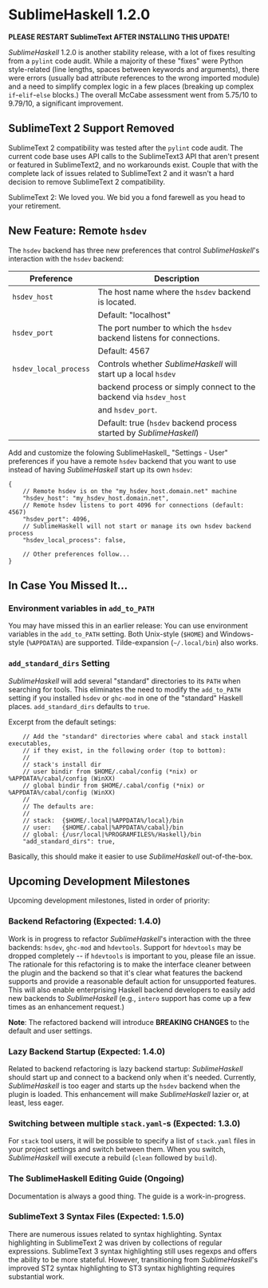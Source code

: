 SublimeHaskell 1.2.0
====================

__PLEASE RESTART SublimeText AFTER INSTALLING THIS UPDATE!__

_SublimeHaskell_ 1.2.0 is another stability release, with a lot of fixes resulting from a `pylint` code audit. While a majority of these "fixes" were Python style-related (line lengths, spaces between keywords and arguments), there were errors (usually bad attribute references to the wrong imported module) and a need to simplify complex logic in a few places (breaking up complex `if`-`elif`-`else` blocks.) The overall McCabe assessment went from 5.75/10 to 9.79/10, a significant improvement.

## SublimeText 2 Support Removed

SublimeText 2 compatibility was tested after the `pylint` code audit. The current code base uses API calls to the SublimeText3 API that aren't present or featured in SublimeText2, and no workarounds exist. Couple that with the complete lack of issues related to SublimeText 2 and it wasn't a hard decision to remove SublimeText 2 compatibility.

SublimeText 2: We loved you. We bid you a fond farewell as you head to your retirement.

## New Feature: Remote `hsdev`

The `hsdev` backend has three new preferences that control _SublimeHaskell_'s interaction with the `hsdev` backend:

| Preference            | Description                                                           |
| --------------------- |-----------------------------------------------------------------------|
| `hsdev_host`          | The host name where the `hsdev` backend is located.                   |
|                       | Default: "localhost"                                                  |
| `hsdev_port`          | The port number to which the `hsdev` backend listens for connections. |
|                       | Default: 4567                                                         |
| `hsdev_local_process` | Controls whether _SublimeHaskell_ will start up a local `hsdev`       |
|                       | backend process or simply connect to the backend via `hsdev_host`     |
|                       | and `hsdev_port`.                                                     |
|                       | Default: true (`hsdev` backend process started by _SublimeHaskell_)   |

Add and customize the folowing SublimeHaskell_ "Settings - User" preferences if you have a remote `hsdev` backend that you want to use instead of having _SublimeHaskell_ start up its own `hsdev`:

```
{
    // Remote hsdev is on the "my_hsdev_host.domain.net" machine
    "hsdev_host": "my_hsdev_host.domain.net",
    // Remote hsdev listens to port 4096 for connections (default: 4567)
    "hsdev_port": 4096,
    // SublimeHaskell will not start or manage its own hsdev backend process
    "hsdev_local_process": false,

    // Other preferences follow...
}
```

## In Case You Missed It...

### Environment variables in `add_to_PATH`

You may have missed this in an earlier release: You can use environment variables in the `add_to_PATH` setting. Both Unix-style (`$HOME`) and Windows-style (`%APPDATA%`) are supported. Tilde-expansion (`~/.local/bin`) also works.

### `add_standard_dirs` Setting

_SublimeHaskell_ will add several "standard" directories to its `PATH` when searching for tools. This eliminates the need to modify the `add_to_PATH` setting if you installed `hsdev` or `ghc-mod` in one of the "standard" Haskell places. `add_standard_dirs` defaults to `true`.

Excerpt from the default setings:

```
    // Add the "standard" directories where cabal and stack install executables,
    // if they exist, in the following order (top to bottom):
    //
    // stack's install dir
    // user bindir from $HOME/.cabal/config (*nix) or  %APPDATA%/cabal/config (WinXX)
    // global bindir from $HOME/.cabal/config (*nix) or %APPDATA%/cabal/config (WinXX)
    //
    // The defaults are:
    //
    // stack:  {$HOME/.local|%APPDATA%/local}/bin
    // user:   {$HOME/.cabal|%APPDATA%/cabal}/bin
    // global: {/usr/local|%PROGRAMFILES%/Haskell}/bin
    "add_standard_dirs": true,
```

Basically, this should make it easier to use _SublimeHaskell_ out-of-the-box.

## Upcoming Development Milestones

Upcoming development milestones, listed in order of priority:

### Backend Refactoring (Expected: 1.4.0)

Work is in progress to refactor _SublimeHaskell_'s interaction with the three backends: `hsdev`, `ghc-mod` and `hdevtools`.  Support for `hdevtools` may be dropped completely -- if `hdevtools` is important to you, please file an issue. The rationale for this refactoring is to make the interface cleaner between the plugin and the backend so that it's clear what features the backend supports and provide a reasonable default action for unsupported features. This will also enable enterprising Haskell backend developers to easily add new backends to _SublimeHaskell_ (e.g., `intero` support has come up a few times as an enhancement request.)

__Note__: The refactored backend will introduce __BREAKING CHANGES__ to the default and user settings.

### Lazy Backend Startup (Expected: 1.4.0)

Related to backend refactoring is lazy backend startup: _SublimeHaskell_ should start up and connect to a backend only when it's needed. Currently, _SublimeHaskell_ is too eager and starts up the `hsdev` backend when the plugin is loaded. This enhancement will make _SublimeHaskell_ lazier or, at least, less eager.

### Switching between multiple `stack.yaml`-s (Expected: 1.3.0)

For `stack` tool users, it will be possible to specify a list of `stack.yaml` files in your project settings and switch between them. When you switch, _SublimeHaskell_ will execute a rebuild (`clean` followed by `build`).

### The SublimeHaskell Editing Guide (Ongoing)

Documentation is always a good thing. The guide is a work-in-progress.

### SublimeText 3 Syntax Files (Expected: 1.5.0)

There are numerous issues related to syntax highlighting. Syntax highlighting in SublimeText 2 was driven by collections of regular expressions. SublimeText 3 syntax highlighting still uses regexps and offers the ability to be more stateful. However, transitioning from _SublimeHaskell_'s improved ST2 syntax highlighting to ST3 syntax highlighting requires substantial work.